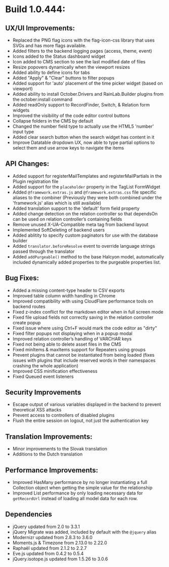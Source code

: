 # Build 1.0.444:

## UX/UI Improvements:
- Replaced the PNG flag icons with the flag-icon-css library that uses SVGs and has more flags available.
- Added filters to the backend logging pages (access, theme, event)
- Icons added to the Status dashboard widget
- Icon added to CMS section to see the last modified date of files
- Resize popovers dynamically when the viewport resizes
- Added ability to define icons for tabs
- Added "Apply" & "Clear" buttons to filter popups
- Added support for 'auto' placement of the time picker widget (based on viewport)
- Added ability to install October.Drivers and RainLab.Builder plugins from the october:install command
- Added readOnly support to RecordFinder, Switch, & Relation form widgets
- Improved the visibility of the code editor control buttons
- Collapse folders in the CMS by default
- Changed the number field type to actually use the HTML5 'number' input type
- Added clear search button when the search widget has content in it
- Improve Datatable dropdown UX, now able to type partial options to select them and use arrow keys to navigate the items

## API Changes:
- Added support for registerMailTemplates and registerMailPartials in the Plugin registration file
- Added support for the `placeholder` property in the TagList FormWidget
- Added `@framework.extras.js` and `@framework.extras.css` file specific aliases to the combiner (Previously they were both combined under the 'framework.js' alias which is still available)
- Added translation support to the 'default' form field property
- Added change detection on the relation controller so that dependsOn can be used on relation controller’s containing fields
- Remove unused X-UA-Compatible meta tag from backend layout
- Implemented SoftDeleting of backend users
- Added ablitity to specify custom paginators for use with the database builder
- Added `translator.beforeResolve` event to override language strings passed through the translator
- Added `addPurgeable()` method to the base Halcyon model, automatically included dynamically added properties to the purgeable properties list.

## Bug Fixes:
- Added a missing content-type header to CSV exports
- Improved table column width handling in Chrome
- Improved compatibility with using CloudFlare performance tools on backend routes
- Fixed z-index conflict for the markdown editor when in full screen mode
- Fixed file upload fields not correctly saving in the relation controller create popup
- Fixed issue where using Ctrl+F would mark the code editor as "dirty"
- Fixed filter popups not displaying when in a popup modal
- Improved relation controller’s handling of VARCHAR keys
- Fixed not being able to delete asset files in the CMS
- Fixed minItems & maxItems support for Repeaters using groups
- Prevent plugins that cannot be instantiated from being loaded (fixes issues with plugins that include reserved words in their namespaces crashing the whole application)
- Improved CSS minification effectiveness
- Fixed Queued event listeners

## Security Improvements
- Escape output of various variables displayed in the backend to prevent theoretical XSS attacks
- Prevent access to controllers of disabled plugins
- Flush the entire session on logout, not just the authentication key

## Translation Improvements:
- Minor improvements to the Slovak translation
- Additions to the Dutch translation

## Performance Improvements:
- Improved HasMany performance by no longer instantiating a full Collection object when getting the simple value for the relationship
- Improved List performance by only loading necessary data for `getRecordUrl` instead of loading all model data for each row.

## Dependencies
- jQuery updated from 2.0 to 3.3.1
- jQuery Migrate was added, included by default with the `@jquery` alias
- Modernizr updated from 2.8.3 to 3.6.0
- Moments.js & Timezone from 2.13.0 to 2.22.0
- Raphaël updated from 2.1.2 to 2.2.7
- Eve.js updated from 0.4.2 to 0.5.4
- jQuery.isotope.js updated from 1.5.26 to 3.0.6